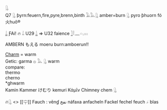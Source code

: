 𓊮  
Q7 𓊮 ƥyrn:feuern,fire,pyre,brenn,binth 𓄿𓅓𓊮 amber=burn 𓊮 pyro ƥhuorn fó火huǒ®   

[𓍑](𓍑) ƑAi! 🔥  𓍑    U29  [𓍒](𓍒)  => U32     faience [𓍘](𓍘)𓎛𓈖𓏏𓈒𓏥  

AMBERN もえる 	moeru	burn:amboerun!!

[Charm](Charm) = warm  
Getic: garma 𓐍 𓅓 𓊮 warm  
compare:  
thermo  
cherno  
*ghwarm  
Kamin Kammer けむり 	kemuri	Κάμῑν Chimney chem 𓊮

🔥𓊮 <> [[𓊡]] Fauch : vēnɠ نفخ‎ 	náfaxa anfacheln Fackel fechel feuch 𓂊 blas